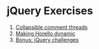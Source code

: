 # jQuery Exercises

1. [Collapsible comment threads](comment_threads/README.md)
2. [Making Horello dynamic](horello_dynamic/README.md)
3. [Bonus: jQuery challenges](bonus_jquery.md)
